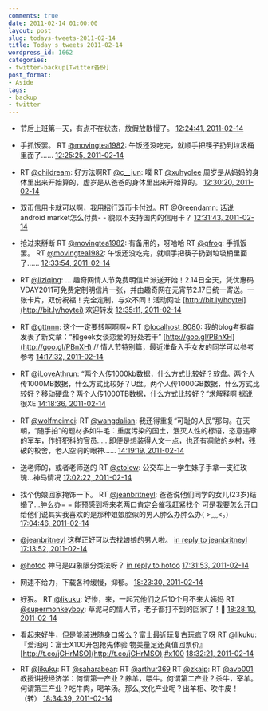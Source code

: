 ```yaml
---
comments: true
date: 2011-02-14 01:00:00
layout: post
slug: todays-tweets-2011-02-14
title: Today's tweets 2011-02-14
wordpress_id: 1662
categories:
- twitter-backup[Twitter备份]
post_format:
- Aside
tags:
- backup
- twitter
---
```





  * 节后上班第一天，有点不在状态，放假放散慢了。 [12:24:41, 2011-02-14](http://twitter.com/gfrog/statuses/37004275972317185)





  * 手抓饭罢。 RT [@movingtea1982](http://twitter.com/movingtea1982): 午饭还没吃完，就顺手把筷子扔到垃圾桶里面了…… [12:25:25, 2011-02-14](http://twitter.com/gfrog/statuses/37004461251493888)





  * RT [@childream](http://twitter.com/childream): 好方法啊RT [@c__jun](http://twitter.com/c__jun): 噗 RT [@xuhyolee](http://twitter.com/xuhyolee) 周岁是从妈妈的身体里出来开始算的，虚岁是从爸爸的身体里出来开始算的。 [12:30:20, 2011-02-14](http://twitter.com/gfrog/statuses/37005699175297024)





  * 双币信用卡就可以啊，我用招行双币卡付过。RT [@Greendamn](http://twitter.com/Greendamn): 话说 android market怎么付费- - 貌似不支持国内的信用卡？ [12:31:43, 2011-02-14](http://twitter.com/gfrog/statuses/37006045511548928)





  * 抢过来掰断 RT [@movingtea1982](http://twitter.com/movingtea1982): 有备用的，呀哈哈 RT [@gfrog](http://twitter.com/gfrog): 手抓饭罢。 RT [@movingtea1982](http://twitter.com/movingtea1982): 午饭还没吃完，就顺手把筷子扔到垃圾桶里面了…… [12:33:54, 2011-02-14](http://twitter.com/gfrog/statuses/37006593233133568)





  * RT [@liziqing](http://twitter.com/liziqing): ... 趣奇网情人节免费明信片派送开始！2.14日全天，凭优惠码VDAY2011可免费定制明信片一张，并由趣奇网在元宵节2.17日统一寄送。一张卡片，双份祝福！完全定制，与众不同！活动网址 [http://bit.ly/hoytei](http://bit.ly/hoytei) 欢迎转发 [12:35:11, 2011-02-14](http://twitter.com/gfrog/statuses/37006916236349440)





  * RT [@gttnnn](http://twitter.com/gttnnn): 这个一定要转啊啊啊~ RT [@localhost_8080](http://twitter.com/localhost_8080): 我的blog考据癖发表了新文章：“和geek女谈恋爱的好处若干” [http://goo.gl/PBnXH](http://goo.gl/PBnXH) // 情人节特别篇，最近准备入手女友的同学可以参考参考 [14:17:32, 2011-02-14](http://twitter.com/gfrog/statuses/37032676338700288)





  * RT [@iLoveAthrun](http://twitter.com/iLoveAthrun): “两个人传1000kb数据，什么方式比较好？软盘。两个人传1000MB数据，什么方式比较好？U盘。两个人传1000GB数据，什么方式比较好？移动硬盘？两个人传1000TB数据，什么方式比较好？”求解释啊 据说很XE [14:18:36, 2011-02-14](http://twitter.com/gfrog/statuses/37032943377453057)





  * RT [@wolfmeimei](http://twitter.com/wolfmeimei): RT [@wangdalian](http://twitter.com/wangdalian): 我还得重复“可耻的人民”那句。在天朝，“随手拍”的题材多如牛毛：重度污染的国土，泯灭人性的标语，恣意违章的军车，作奸犯科的官员……即便是想装得人文一点，也还有凋敝的乡村，残破的校舍，老人空洞的眼神…… [14:19:19, 2011-02-14](http://twitter.com/gfrog/statuses/37033122784612352)





  * 送老师的，或者老师送的 RT [@etolew](http://twitter.com/etolew): 公交车上一学生妹子手拿一支红玫瑰...神马情况 [17:02:22, 2011-02-14](http://twitter.com/gfrog/statuses/37074159016087552)





  * 找个伪娘回家掩饰一下。 RT [@jeanbritneyl](http://twitter.com/jeanbritneyl): 爸爸说他们同学的女儿(23岁)结婚了...肿么办= =  能预感到将来老两口肯定会催我赶紧找个  可是我要怎么开口给他们说其实我喜欢的是那种娘娘腔似的男人肿么办肿么办( >﹏<。) [17:04:46, 2011-02-14](http://twitter.com/gfrog/statuses/37074761355894784)





  * [@jeanbritneyl](http://twitter.com/jeanbritneyl) 这样正好可以去找娘娘的男人啦。 [in reply to jeanbritneyl](http://twitter.com/jeanbritneyl/statuses/37075927225597952) [17:13:52, 2011-02-14](http://twitter.com/gfrog/statuses/37077052616081409)





  * [@hotoo](http://twitter.com/hotoo) 神马是四象限分类法呀？ [in reply to hotoo](http://twitter.com/hotoo/statuses/37080267994701824) [17:31:53, 2011-02-14](http://twitter.com/gfrog/statuses/37081584477675520)





  * 网速不给力，下载各种缓慢，抑郁。 [18:23:30, 2011-02-14](http://twitter.com/gfrog/statuses/37094575952629760)





  * 好狠。 RT [@likuku](http://twitter.com/likuku): 好惨，来，一起咒他们之后10个月不来大姨妈 RT [@supermonkeyboy](http://twitter.com/supermonkeyboy): 草泥马的情人节，老子都打不到的回家了！ [18:28:10, 2011-02-14](http://twitter.com/gfrog/statuses/37095747946020865)





  * 看起来好牛，但是能装进随身口袋么？富士最近玩复古玩疯了呀 RT [@likuku](http://twitter.com/likuku): 『爱活网：富士X100开包抢先体验 物美量足还真值回票价』 [http://t.co/jGHrMSO](http://t.co/jGHrMSO) [#x100](http://search.twitter.com/search?q=%23x100) [18:32:21, 2011-02-14](http://twitter.com/gfrog/statuses/37096803098689536)





  * RT [@likuku](http://twitter.com/likuku): RT [@saharabear](http://twitter.com/saharabear): RT [@arthur369](http://twitter.com/arthur369) RT [@zkaip](http://twitter.com/zkaip): RT [@avb001](http://twitter.com/avb001) 教授讲授经济学：何谓第一产业？养羊，喂牛。何谓第二产业？杀牛，宰羊。何谓第三产业？吃牛肉，喝羊汤。那么,文化产业呢？出羊相、吹牛皮！ （转） [18:34:39, 2011-02-14](http://twitter.com/gfrog/statuses/37097380796960768)




